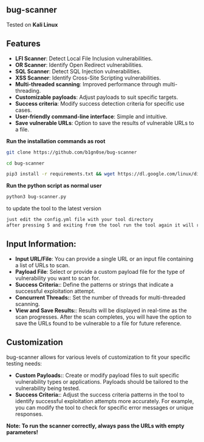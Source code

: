 ## bug-scanner

Tested on **Kali Linux**  


## Features

- **LFI Scanner**: Detect Local File Inclusion vulnerabilities.
- **OR Scanner**: Identify Open Redirect vulnerabilities.
- **SQL Scanner**: Detect SQL Injection vulnerabilities.
- **XSS Scanner**: Identify Cross-Site Scripting vulnerabilities.
- **Multi-threaded scanning**: Improved performance through multi-threading.
- **Customizable payloads**: Adjust payloads to suit specific targets.
- **Success criteria**: Modify success detection criteria for specific use cases.
- **User-friendly command-line interface**: Simple and intuitive.
- **Save vulnerable URLs**: Option to save the results of vulnerable URLs to a file.



**Run the installation commands as root**

```sh
git clone https://github.com/b1gn0se/bug-scanner
```
```sh
cd bug-scanner
```
```sh
pip3 install -r requirements.txt && wget https://dl.google.com/linux/direct/google-chrome-stable_current_amd64.deb && dpkg -i google-chrome-stable_current_amd64.deb && rm google-chrome-stable_current_amd64.deb
```

**Run the python script as normal user**
```sh
python3 bug-scanner.py
```

to update the tool to the latest version
```bash
just edit the config.yml file with your tool directory
after pressing 5 and exiting from the tool run the tool again it will run with an updated version
```

## Input Information:

- **Input URL/File**: You can provide a single URL or an input file containing a list of URLs to scan.
- **Payload File**: Select or provide a custom payload file for the type of vulnerability you want to scan for.
- **Success Criteria:**:  Define the patterns or strings that indicate a successful exploitation attempt.
- **Concurrent Threads:**: Set the number of threads for multi-threaded scanning.
- **View and Save Results:**: Results will be displayed in real-time as the scan progresses.
After the scan completes, you will have the option to save the URLs found to be vulnerable to a file for future reference.

## Customization

bug-scanner allows for various levels of customization to fit your specific testing needs:
- **Custom Payloads:**: Create or modify payload files to suit specific vulnerability types or applications. Payloads should be tailored to the vulnerability being tested.
- **Success Criteria:**: Adjust the success criteria patterns in the tool to identify successful exploitation attempts more accurately. For example, you can modify the tool to check for specific error messages or unique responses.

**Note: To run the scanner correctly, always pass the URLs with empty parameters!**
